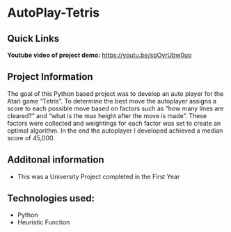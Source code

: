 # AutoPlay-Tetris

## Quick Links

**Youtube video of project demo:** https://youtu.be/spOvrUbw0uo

## Project Information

The goal of this Python based project was to develop an auto player for the Atari game “Tetris”. To determine the best move the autoplayer assigns a score to each possible move based on factors such as  “how many lines are cleared?” and “what is the max height after the move is made”. These factors were collected and weightings for each factor was set to create an optimal algorithm. In the end the autoplayer I developed achieved a median score of 45,000.

## Additonal information
<ul>
<li> This was a University Project completed in the First Year
 
  </ul>

## Technologies used:
<ul>
  <li> Python
   <li> Heuristic Function
  </ul>
